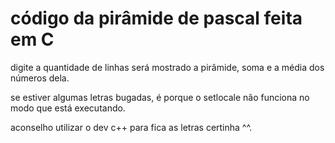 código da pirâmide de pascal feita em C
=====

digite a quantidade de linhas
será mostrado a pirâmide, soma e a média dos números dela.

se estiver algumas letras bugadas, é porque o setlocale não funciona no modo que está executando.

aconselho utilizar o dev c++ para fica as letras certinha ^^.
